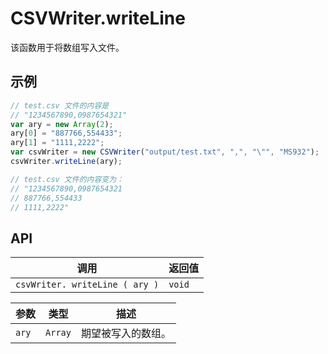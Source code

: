 # CSVWriter.writeLine

该函数用于将数组写入文件。

## 示例

```javascript
// test.csv 文件的内容是
// "1234567890,0987654321"
var ary = new Array(2);
ary[0] = "887766,554433";
ary[1] = "1111,2222";
var csvWriter = new CSVWriter("output/test.txt", ",", "\"", "MS932");
csvWriter.writeLine(ary);	

// test.csv 文件的内容变为：
// "1234567890,0987654321
// 887766,554433
// 1111,2222"
```

## API

| 调用 | 返回值 |
|---|---|
| `csvWriter. writeLine ( ary )` | `void` |

| 参数 | 类型 | 描述 |
|---|---|---|
| `ary` | `Array` | 期望被写入的数组。 |